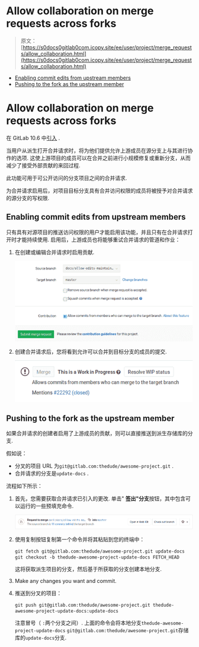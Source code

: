 # Allow collaboration on merge requests across forks

> 原文：[https://s0docs0gitlab0com.icopy.site/ee/user/project/merge_requests/allow_collaboration.html](https://s0docs0gitlab0com.icopy.site/ee/user/project/merge_requests/allow_collaboration.html)

*   [Enabling commit edits from upstream members](#enabling-commit-edits-from-upstream-members)
*   [Pushing to the fork as the upstream member](#pushing-to-the-fork-as-the-upstream-member)

# Allow collaboration on merge requests across forks[](#allow-collaboration-on-merge-requests-across-forks "Permalink")

在 GitLab 10.6 中[引入](https://gitlab.com/gitlab-org/gitlab-foss/-/merge_requests/17395) .

当用户从派生打开合并请求时，将为他们提供允许上游成员在源分支上与其进行协作的选项. 这使上游项目的成员可以在合并之前进行小规模修复或重新分支，从而减少了接受外部贡献的来回过程.

此功能可用于可公开访问的分支项目之间的合并请求.

为合并请求启用后，对项目目标分支具有合并访问权限的成员将被授予对合并请求的源分支的写权限.

## Enabling commit edits from upstream members[](#enabling-commit-edits-from-upstream-members "Permalink")

只有具有对源项目的推送访问权限的用户才能启用该功能，并且只有在合并请求打开时才能持续使用. 启用后，上游成员也将能够重试合并请求的管道和作业：

1.  在创建或编辑合并请求时启用贡献.

    [![Enable contribution](img/3794ce06aeeb9528fa1a66915cc69072.png)](img/allow_collaboration.png)

2.  创建合并请求后，您将看到允许可以合并到目标分支的成员的提交.

    [![Check that contribution is enabled](img/381cb6fd4ceed7b2a8b3642926cb8cf2.png)](img/allow_collaboration_after_save.png)

## Pushing to the fork as the upstream member[](#pushing-to-the-fork-as-the-upstream-member "Permalink")

如果合并请求的创建者启用了上游成员的贡献，则可以直接推送到派生存储库的分支.

假如说：

*   分叉的项目 URL 为`git@gitlab.com:thedude/awesome-project.git` .
*   合并请求的分支是`update-docs` .

流程如下所示：

1.  首先，您需要获取合并请求已引入的更改. 单击" **签出"分支**按钮，其中包含可以运行的一些预填充命令.

    [![Check out branch button](img/e9dbc908a405f57008dbb80d1b8a9a70.png)](img/checkout_button.png)

2.  使用复制按钮复制第一个命令并将其粘贴到您的终端中：

    ```
    git fetch git@gitlab.com:thedude/awesome-project.git update-docs
    git checkout -b thedude-awesome-project-update-docs FETCH_HEAD 
    ```

    这将获取派生项目的分支，然后基于所获取的分支创建本地分支.

3.  Make any changes you want and commit.
4.  推送到分叉的项目：

    ```
    git push git@gitlab.com:thedude/awesome-project.git thedude-awesome-project-update-docs:update-docs 
    ```

    注意冒号（ `:`两个分支之间）. 上面的命令会将本地分支`thedude-awesome-project-update-docs` `git@gitlab.com:thedude/awesome-project.git`存储库的`update-docs`分支.